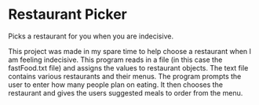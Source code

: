 # Restaurant Picker
Picks a restaurant for you when you are indecisive.

  This project was made in my spare time to help choose a restaurant when I am feeling indecisive. This program reads in a file (in this case the fastFood.txt file) and assigns the values to restaurant objects.  The text file contains various restaurants and their menus.  The program prompts the user to enter how many people plan on eating.  It then chooses the restaurant and gives the users suggested meals to order from the menu.
